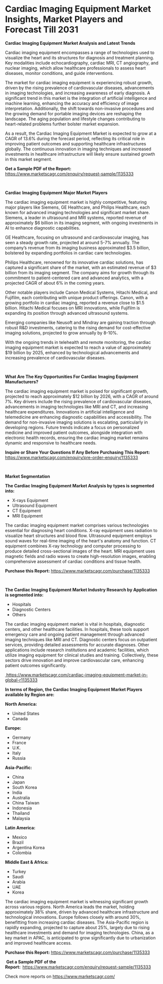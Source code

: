 <p><h1>Cardiac Imaging Equipment Market Insights, Market Players and Forecast Till 2031</h1></p><p><strong>Cardiac Imaging Equipment Market Analysis and Latest Trends</strong></p>
<p><p>Cardiac imaging equipment encompasses a range of technologies used to visualize the heart and its structures for diagnosis and treatment planning. Key modalities include echocardiography, cardiac MRI, CT angiography, and nuclear imaging, which allow healthcare professionals to assess heart diseases, monitor conditions, and guide interventions. </p><p>The market for cardiac imaging equipment is experiencing robust growth, driven by the rising prevalence of cardiovascular diseases, advancements in imaging technologies, and increasing awareness of early diagnosis. A significant trend in this market is the integration of artificial intelligence and machine learning, enhancing the accuracy and efficiency of image interpretation. Additionally, the shift towards non-invasive procedures and the growing demand for portable imaging devices are reshaping the landscape. The aging population and lifestyle changes contributing to heart-related problems further bolster market expansion. </p><p>As a result, the Cardiac Imaging Equipment Market is expected to grow at a CAGR of 13.6% during the forecast period, reflecting its critical role in improving patient outcomes and supporting healthcare infrastructures globally. The continuous innovation in imaging techniques and increased investments in healthcare infrastructure will likely ensure sustained growth in this market segment.</p></p>
<p><strong>Get a Sample PDF of the Report:&nbsp;</strong> <a href="https://www.marketscagr.com/enquiry/request-sample/1135333?utm_campaign=1999&utm_medium=2&utm_source=Github&utm_content=ia&utm_term=27122024&utm_id=cardiac-imaging-equipment">https://www.marketscagr.com/enquiry/request-sample/1135333</a></p>
<p>&nbsp;</p>
<p><strong>Cardiac Imaging Equipment Major Market Players</strong></p>
<p><p>The cardiac imaging equipment market is highly competitive, featuring major players like Siemens, GE Healthcare, and Philips Healthcare, each known for advanced imaging technologies and significant market share. Siemens, a leader in ultrasound and MRI systems, reported revenue of approximately $6 billion in its imaging segment, with ongoing investments in AI to enhance diagnostic capabilities. </p><p>GE Healthcare, focusing on ultrasound and cardiovascular imaging, has seen a steady growth rate, projected at around 5-7% annually. The company’s revenue from its imaging business approximated $3.5 billion, bolstered by expanding portfolios in cardiac care technologies. </p><p>Philips Healthcare, renowned for its innovative cardiac solutions, has captured a significant share of the market, with an estimated revenue of $3 billion from its imaging segment. The company aims for growth through its commitment to patient-centered care and advanced analytics, with a projected CAGR of about 6% in the coming years.</p><p>Other notable players include Canon Medical Systems, Hitachi Medical, and Fujifilm, each contributing with unique product offerings. Canon, with a growing portfolio in cardiac imaging, reported a revenue close to $1.5 billion. Hitachi Medical focuses on MRI innovations, while Fujifilm is expanding its position through advanced ultrasound systems.</p><p>Emerging companies like Neusoft and Mindray are gaining traction through robust R&D investments, catering to the rising demand for cost-effective imaging solutions, projected to grow annually by 8-10%. </p><p>With the ongoing trends in telehealth and remote monitoring, the cardiac imaging equipment market is expected to reach a value of approximately $19 billion by 2025, enhanced by technological advancements and increasing prevalence of cardiovascular diseases.</p></p>
<p>&nbsp;</p>
<p><strong>What Are The Key Opportunities For Cardiac Imaging Equipment Manufacturers?</strong></p>
<p><p>The cardiac imaging equipment market is poised for significant growth, projected to reach approximately $12 billion by 2026, with a CAGR of around 7%. Key drivers include the rising prevalence of cardiovascular diseases, advancements in imaging technologies like MRI and CT, and increasing healthcare expenditures. Innovations in artificial intelligence and telemedicine are enhancing diagnostic capabilities and accessibility. The demand for non-invasive imaging solutions is escalating, particularly in developing regions. Future trends indicate a focus on personalized medicine and improved patient outcomes, alongside integration with electronic health records, ensuring the cardiac imaging market remains dynamic and responsive to healthcare needs.</p></p>
<p><strong>Inquire or Share Your Questions If Any Before Purchasing This Report:</strong> <a href="https://www.marketscagr.com/enquiry/pre-order-enquiry/1135333?utm_campaign=1999&utm_medium=2&utm_source=Github&utm_content=ia&utm_term=27122024&utm_id=cardiac-imaging-equipment">https://www.marketscagr.com/enquiry/pre-order-enquiry/1135333</a></p>
<p>&nbsp;</p>
<p><strong>Market Segmentation</strong></p>
<p><strong>The Cardiac Imaging Equipment Market Analysis by types is segmented into:</strong></p>
<p><ul><li>X-rays Equipment</li><li>Ultrasound Equipment</li><li>CT Equipment</li><li>MRI Equipment</li></ul></p>
<p><p>The cardiac imaging equipment market comprises various technologies essential for diagnosing heart conditions. X-ray equipment uses radiation to visualize heart structures and blood flow. Ultrasound equipment employs sound waves for real-time imaging of the heart's anatomy and function. CT equipment combines X-ray technology and computer processing to produce detailed cross-sectional images of the heart. MRI equipment uses magnetic fields and radio waves to create high-resolution images, enabling comprehensive assessment of cardiac conditions and tissue health.</p></p>
<p><strong>Purchase this Report:&nbsp;</strong><a href="https://www.marketscagr.com/purchase/1135333?utm_campaign=1999&utm_medium=2&utm_source=Github&utm_content=ia&utm_term=27122024&utm_id=cardiac-imaging-equipment">https://www.marketscagr.com/purchase/1135333</a></p>
<p>&nbsp;</p>
<p><strong>The Cardiac Imaging Equipment Market Industry Research by Application is segmented into:</strong></p>
<p><ul><li>Hospitals</li><li>Diagnostic Centers</li><li>Others</li></ul></p>
<p><p>The cardiac imaging equipment market is vital in hospitals, diagnostic centers, and other healthcare facilities. In hospitals, these tools support emergency care and ongoing patient management through advanced imaging techniques like MRI and CT. Diagnostic centers focus on outpatient services, providing detailed assessments for accurate diagnoses. Other applications include research institutions and academic facilities, which utilize imaging equipment for clinical studies and training. Collectively, these sectors drive innovation and improve cardiovascular care, enhancing patient outcomes significantly.</p></p>
<p><a href="https://www.marketscagr.com/cardiac-imaging-equipment-market-in-global-r1135333?utm_campaign=1999&utm_medium=2&utm_source=Github&utm_content=ia&utm_term=27122024&utm_id=cardiac-imaging-equipment">&nbsp;https://www.marketscagr.com/cardiac-imaging-equipment-market-in-global-r1135333</a></p>
<p><strong>In terms of Region, the Cardiac Imaging Equipment Market Players available by Region are:</strong></p>
<p>
    <p> <strong> North America: </strong>
        <ul>
            <li>United States</li>
            <li>Canada</li>
        </ul>
        </p> 
    <p> <strong> Europe: </strong>
        <ul>
            <li>Germany</li>
            <li>France</li>
            <li>U.K.</li>
            <li>Italy</li>
            <li>Russia</li>
        </ul>
        </p> 
    <p> <strong> Asia-Pacific: </strong>
        <ul>
            <li>China</li>
            <li>Japan</li>
            <li>South Korea</li>
            <li>India</li>
            <li>Australia</li>
            <li>China Taiwan</li>
            <li>Indonesia</li>
            <li>Thailand</li>
            <li>Malaysia</li>
        </ul>
        </p> 
    <p> <strong> Latin America: </strong>
        <ul>
            <li>Mexico</li>
            <li>Brazil</li>
            <li>Argentina Korea</li>
            <li>Colombia</li>
        </ul>
        </p> 
    <p> <strong> Middle East & Africa: </strong>
        <ul>
            <li>Turkey</li>
            <li>Saudi</li>
            <li>Arabia</li>
            <li>UAE</li>
            <li>Korea</li>
        </ul>
    </p>
    </p>
<p><p>The cardiac imaging equipment market is witnessing significant growth across various regions. North America leads the market, holding approximately 38% share, driven by advanced healthcare infrastructure and technological innovations. Europe follows closely with around 30%, benefitting from increasing cardiac diseases. The Asia-Pacific region is rapidly expanding, projected to capture about 25%, largely due to rising healthcare investments and demand for imaging technologies. China, as a key market in APAC, is anticipated to grow significantly due to urbanization and improved healthcare access.</p></p>
<p><strong>Purchase this Report: </strong><a href="https://www.marketscagr.com/purchase/1135333?utm_campaign=1999&utm_medium=2&utm_source=Github&utm_content=ia&utm_term=27122024&utm_id=cardiac-imaging-equipment">https://www.marketscagr.com/purchase/1135333</a></p>
<p>&nbsp;<strong>Get a Sample PDF of the Report:&nbsp;&nbsp;</strong><a href="https://www.marketscagr.com/enquiry/request-sample/1135333?utm_campaign=1999&utm_medium=2&utm_source=Github&utm_content=ia&utm_term=27122024&utm_id=cardiac-imaging-equipment">https://www.marketscagr.com/enquiry/request-sample/1135333</a></p>
<p><strong></strong></p>
<p>Check more reports on <a href="https://www.marketscagr.com/?utm_campaign=1999&utm_medium=2&utm_source=Github&utm_content=ia&utm_term=27122024&utm_id=cardiac-imaging-equipment">https://www.marketscagr.com/</a></p>
